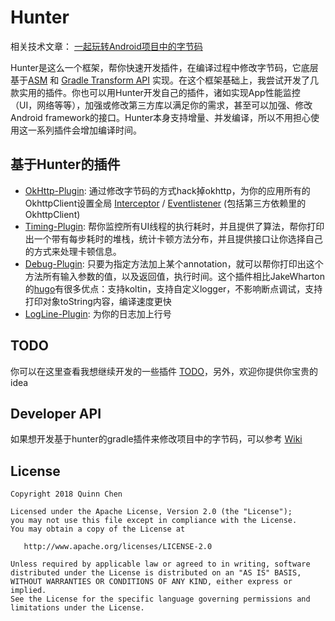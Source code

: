 # Hunter

相关技术文章： [一起玩转Android项目中的字节码](http://quinnchen.me/2018/09/13/2018-09-13-asm-transform/)

Hunter是这么一个框架，帮你快速开发插件，在编译过程中修改字节码，它底层基于[ASM](https://asm.ow2.io/) 和 [Gradle Transform API](http://tools.android.com/tech-docs/new-build-system/transform-api)
实现。在这个框架基础上，我尝试开发了几款实用的插件。你也可以用Hunter开发自己的插件，诸如实现App性能监控（UI，网络等等），加强或修改第三方库以满足你的需求，甚至可以加强、修改Android framework的接口。Hunter本身支持增量、并发编译，所以不用担心使用这一系列插件会增加编译时间。


## 基于Hunter的插件

 + [OkHttp-Plugin](https://github.com/Leaking/Hunter/blob/master/README_hunter_okhttp_ch.md): 通过修改字节码的方式hack掉okhttp，为你的应用所有的OkhttpClient设置全局 [Interceptor](https://github.com/square/okhttp/wiki/Interceptors) / [Eventlistener](https://github.com/square/okhttp/wiki/Events) 
(包括第三方依赖里的OkhttpClient)
 + [Timing-Plugin](https://github.com/Leaking/Hunter/blob/master/README_hunter_timing_ch.md): 帮你监控所有UI线程的执行耗时，并且提供了算法，帮你打印出一个带有每步耗时的堆栈，统计卡顿方法分布，并且提供接口让你选择自己的方式来处理卡顿信息。
 + [Debug-Plugin](https://github.com/Leaking/Hunter/blob/master/README_hunter_debug_ch.md): 只要为指定方法加上某个annotation，就可以帮你打印出这个方法所有输入参数的值，以及返回值，执行时间。这个插件相比JakeWharton的[hugo](https://github.com/JakeWharton/hugo)有很多优点：支持koltin，支持自定义logger，不影响断点调试，支持打印对象toString内容，编译速度更快
 + [LogLine-Plugin](https://github.com/Leaking/Hunter/blob/master/README_hunter_logline_ch.md): 为你的日志加上行号


## TODO 

你可以在这里查看我想继续开发的一些插件 [TODO](https://github.com/Leaking/Hunter/blob/master/TODO.md)，另外，欢迎你提供你宝贵的idea

## Developer API
    
   如果想开发基于hunter的gradle插件来修改项目中的字节码，可以参考
   [Wiki](https://github.com/Leaking/Hunter/wiki/Developer-API)
   

## License


    Copyright 2018 Quinn Chen

    Licensed under the Apache License, Version 2.0 (the "License");
    you may not use this file except in compliance with the License.
    You may obtain a copy of the License at

       http://www.apache.org/licenses/LICENSE-2.0

    Unless required by applicable law or agreed to in writing, software
    distributed under the License is distributed on an "AS IS" BASIS,
    WITHOUT WARRANTIES OR CONDITIONS OF ANY KIND, either express or implied.
    See the License for the specific language governing permissions and
    limitations under the License.